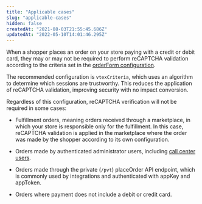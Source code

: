 ```yaml
---
title: "Applicable cases"
slug: "applicable-cases"
hidden: false
createdAt: "2021-08-03T21:55:45.686Z"
updatedAt: "2022-05-10T14:01:46.295Z"
---
```

When a shopper places an order on your store paying with a credit or debit card, they may or may not be required to perform reCAPTCHA validation according to the criteria set in the [orderForm configuration](https://developers.vtex.com/vtex-rest-api/reference/updateorderformconfiguration).

The recommended configuration is `vtexCriteria`, which uses an algorithm to determine which sessions are trustworthy. This reduces the application of reCAPTCHA validation, improving security with no impact conversion.

Regardless of this configuration, reCAPTCHA verification will not be required in some cases:

- Fulfillment orders, meaning orders received through a marketplace, in which your store is responsible only for the fulfillment. In this case, reCAPTCHA validation is applied in the marketplace where the order was made by the shopper according to its own configuration.

- Orders made by authenticated administrator users, including [call center users](https://help.vtex.com/en/tutorial/how-can-i-create-callcenter-user--frequentlyAskedQuestions_4227#).

- Orders made through the private (`/pvt`) placeOrder API endpoint, which is commonly used by integrations and authenticated with appKey and appToken.

- Orders where payment does not include a debit or credit card.
